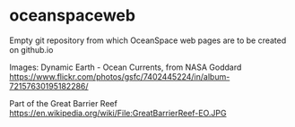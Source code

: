# oceanspaceweb
Empty git repository from which OceanSpace web pages are to be created on github.io

Images:
Dynamic Earth - Ocean Currents, from NASA Goddard
https://www.flickr.com/photos/gsfc/7402445224/in/album-72157630195182286/

Part of the Great Barrier Reef
https://en.wikipedia.org/wiki/File:GreatBarrierReef-EO.JPG

